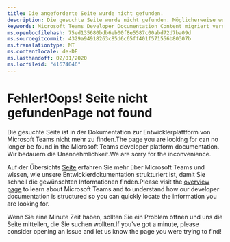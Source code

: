 ```yaml
---
title: Die angeforderte Seite wurde nicht gefunden.
description: Die gesuchte Seite wurde nicht gefunden. Möglicherweise wurde er verschoben.
keywords: Microsoft Teams Developer Documentation Content migriert verschoben nicht gefunden
ms.openlocfilehash: 75ed135680bdb6eb00f8e5587c00abd72d7ba09d
ms.sourcegitcommit: 4329a94918263c85d6c65ff401f571556b80307b
ms.translationtype: MT
ms.contentlocale: de-DE
ms.lasthandoff: 02/01/2020
ms.locfileid: "41674046"
---
```

# <a name="oops-page-not-found"></a><span data-ttu-id="7e438-105">Fehler!</span><span class="sxs-lookup"><span data-stu-id="7e438-105">Oops!</span></span> <span data-ttu-id="7e438-106">Seite nicht gefunden</span><span class="sxs-lookup"><span data-stu-id="7e438-106">Page not found</span></span>

<span data-ttu-id="7e438-107">Die gesuchte Seite ist in der Dokumentation zur Entwicklerplattform von Microsoft Teams nicht mehr zu finden.</span><span class="sxs-lookup"><span data-stu-id="7e438-107">The page you are looking for can no longer be found in the Microsoft Teams developer platform documentation.</span></span> <span data-ttu-id="7e438-108">Wir bedauern die Unannehmlichkeit.</span><span class="sxs-lookup"><span data-stu-id="7e438-108">We are sorry for the inconvenience.</span></span>

<span data-ttu-id="7e438-109">Auf der Übersichts [Seite](/microsoftteams/platform/overview) erfahren Sie mehr über Microsoft Teams und wissen, wie unsere Entwicklerdokumentation strukturiert ist, damit Sie schnell die gewünschten Informationen finden.</span><span class="sxs-lookup"><span data-stu-id="7e438-109">Please visit the [overview page](/microsoftteams/platform/overview) to learn about Microsoft Teams and to understand how our developer documentation is structured so you can quickly locate the information you are looking for.</span></span>

<span data-ttu-id="7e438-110">Wenn Sie eine Minute Zeit haben, sollten Sie ein Problem öffnen und uns die Seite mitteilen, die Sie suchen wollten.</span><span class="sxs-lookup"><span data-stu-id="7e438-110">If you've got a minute, please consider opening an Issue and let us know the page you were trying to find!</span></span>
